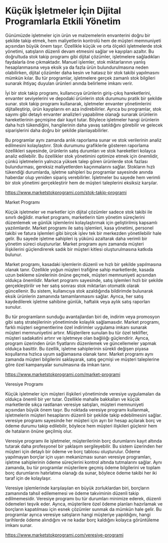 # Küçük İşletmeler İçin Dijital Programlarla Etkili Yönetim
Günümüzde işletmeler için ürün ve malzemelerin envanterini doğru bir şekilde takip etmek, hem maliyetlerin kontrolü hem de müşteri memnuniyeti açısından büyük önem taşır. Özellikle küçük ve orta ölçekli işletmelerde stok yönetimi, satışların düzenli devam etmesini sağlar ve kayıpları azaltır. Bu doğrultuda stok takip programı gibi dijital çözümler, işletmelere sağladıkları faydalarla öne çıkmaktadır. Manuel işlemler, stok miktarlarının yanlış hesaplanmasına veya eksik ya da fazla ürün bulundurulmasına neden olabilirken, dijital çözümler daha kesin ve hatasız bir stok takibi yapılmasını mümkün kılar. Bu tür programlar, işletmelere gerçek zamanlı stok bilgileri sunarak ihtiyaç duyulan ürünleri anında belirleme imkanı verir.

İyi bir stok takip programı, kullanıcıya ürünlerin giriş-çıkış hareketlerini, envanter seviyelerini ve depodaki ürünlerin stok durumunu pratik bir şekilde sunar. stok takip programı kullanarak, işletmeler envanter yönetimlerini dijitalleştirip, ürün kayıplarını en aza indirebilirler. Ayrıca bu programlar, stok sayımı gibi detaylı envanter analizleri yapabilme olanağı sunarak ürünlerin hareketlerinin geçmişine dair kayıt tutar. Böylece işletmeler hangi ürünlerin daha hızlı tükendiğini, hangilerinin daha yavaş satıldığını görebilir ve gelecek siparişlerini daha doğru bir şekilde planlayabilirler.

Bu programlar aynı zamanda anlık raporlama sunar ve stok verilerinin analiz edilmesini kolaylaştırır. Stok durumunu grafiklerle gösteren raporlama özellikleri sayesinde, ürünlerin satış durumları ve stok hareketleri kolayca analiz edilebilir. Bu özellikler stok yönetimini optimize etmek için önemlidir, çünkü işletmelerin yalnızca yüksek talep gören ürünlerde stok fazlası bulundurması, gereksiz maliyetlerden kaçınmalarını sağlar. Stokların hızlı tükendiği durumlarda, işletme sahipleri bu programlar sayesinde anında haberdar olup yeniden sipariş verebilirler. İşletmeler bu sayede hem verimli bir stok yönetimi gerçekleştirir hem de müşteri taleplerini eksiksiz karşılar.

https://www.marketstokprogrami.com/stok-takip-programi

Market Programı

Küçük işletmeler ve marketler için dijital çözümler sadece stok takibi ile sınırlı değildir. market programı, marketlerin tüm yönetim süreçlerini düzenlemek ve günlük işlemlerini kolaylaştırmak için geliştirilmiş kapsamlı yazılımlardır. Market programı ile satış işlemleri, kasa yönetimi, personel takibi ve fatura işlemleri gibi birçok işlev tek bir merkezden yönetilebilir hale gelir. Bu sayede işletme sahipleri iş yükünü azaltarak daha verimli bir yönetim süreci oluştururlar. Market programı aynı zamanda müşteri ilişkilerini güçlendirerek sadık bir müşteri kitlesi oluşturulmasına katkıda bulunur.

Market programı, kasadaki işlemlerin düzenli ve hızlı bir şekilde yapılmasına olanak tanır. Özellikle yoğun müşteri trafiğine sahip marketlerde, kasada uzun bekleme sürelerinin önüne geçmek, müşteri memnuniyeti açısından oldukça önemlidir. Market programı sayesinde, satış işlemleri hızlı bir şekilde gerçekleştirilir ve her satış sonrası stok miktarları otomatik olarak güncellenir. Bu sistem, kullanıcıya stok azaldığında bildirimde bulunarak eksik ürünlerin zamanında tamamlanmasını sağlar. Ayrıca, her satış kaydedilerek işletme sahibine günlük, haftalık veya aylık satış raporları sunulur.

Bu tür programların sunduğu avantajlardan biri de, indirim veya promosyon gibi satış stratejilerinin yönetiminde kolaylık sağlamasıdır. Market programı, farklı müşteri segmentlerine özel indirimler uygulama imkanı sunarak müşteri memnuniyetini artırır. Müşterilere sunulan bu tür özel teklifler, müşteri sadakatini artırır ve işletmeye olan bağlılığı güçlendirir. Ayrıca, program üzerinden ürün fiyatlarını düzenlemek ve güncellemeler yapmak oldukça basittir. Bu özellik, işletme sahiplerinin sürekli değişen piyasa koşullarına hızlıca uyum sağlamasına olanak tanır. Market programı aynı zamanda müşteri bilgilerini saklayarak, satış geçmişi ve müşteri taleplerine göre özel kampanyalar sunulmasına da imkan tanır.

https://www.marketstokprogrami.com/market-programi

Veresiye Programı

Küçük işletmeler için müşteri ilişkileri yönetiminde veresiye uygulamaları da oldukça önemli bir yer tutar. Özellikle mahalle bakkalları ve küçük marketlerde sıkça rastlanan veresiye satışları, müşteri memnuniyeti açısından büyük önem taşır. Bu noktada veresiye programı kullanmak, işletmelerin müşteri hesaplarını düzenli bir şekilde takip edebilmesini sağlar. veresiye programı sayesinde her müşteri için ayrı bir hesap açılarak borç ve ödeme durumu takip edilebilir, böylece hem müşteri ilişkileri güçlenir hem de hataların önüne geçilmiş olur.

Veresiye programı ile işletmeler, müşterilerinin borç durumlarını kayıt altında tutarak daha profesyonel bir yaklaşım sergileyebilir. Bu sistem üzerinden her müşteri için detaylı bir ödeme ve borç tablosu oluşturulur. Ödeme yapılmayan borçlar için uyarı mekanizması sunan veresiye programları, işletme sahiplerinin ödeme süreçlerini kontrol altında tutmalarını sağlar. Aynı zamanda, bu tür programlar müşterilere geçmiş ödeme bilgilerini ve toplam borç durumlarını hatırlatma olanağı da sunar, böylece ödeme takibi her iki taraf için de kolaylaşır.

Veresiye işlemlerinde karşılaşılan en büyük zorluklardan biri, borçların zamanında tahsil edilememesi ve ödeme takviminin düzenli takip edilmemesidir. Veresiye programı bu tür durumları minimize ederek, düzenli ödemeleri teşvik eder. Ayrıca, müşterilere özel ödeme planları hazırlamak ve borçların kapatılması için esnek çözümler sunmak da mümkün hale gelir. Bu programlar ayrıca veresiye satışların hangi müşteriye yapıldığını, hangi tarihlerde ödeme alındığını ve ne kadar borç kaldığını kolayca görüntüleme imkanı sunar.

https://www.marketstokprogrami.com/veresiye-programi
